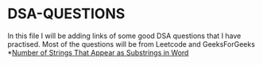 # DSA-QUESTIONS

In this file I will be adding links of some good DSA questions that I have practised.
Most of the questions will be from Leetcode and GeeksForGeeks
*[Number of Strings That Appear as Substrings in Word](https://leetcode.com/problems/number-of-strings-that-appear-as-substrings-in-word/)

